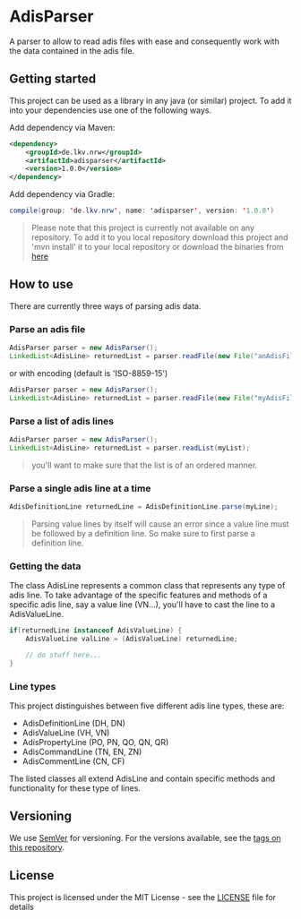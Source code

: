 # AdisParser

A parser to allow to read adis files with ease and consequently work with the data contained in the adis file.

## Getting started

This project can be used as a library in any java (or similar) project. To add it into your dependencies use one of the following ways.

Add dependency via Maven:
```xml
<dependency>
    <groupId>de.lkv.nrw</groupId>
    <artifactId>adisparser</artifactId>
    <version>1.0.0</version>
</dependency>
```

Add dependency via Gradle:
```java
compile(group: 'de.lkv.nrw', name: 'adisparser', version: '1.0.0')
```

> Please note that this project is currently not available on any repository. To add it to you local repository download this project and 'mvn install' it to your local repository or download the binaries from [here](https://github.com/LKV-NRW/adisparser/releases)

## How to use

There are currently three ways of parsing adis data.

### Parse an adis file

```java
AdisParser parser = new AdisParser();
LinkedList<AdisLine> returnedList = parser.readFile(new File("anAdisFile.ads"));
```

or with encoding (default is 'ISO-8859-15')

```java
AdisParser parser = new AdisParser();
LinkedList<AdisLine> returnedList = parser.readFile(new File("myAdisFile.ads"), "UTF-8");
```

### Parse a list of adis lines

```java
AdisParser parser = new AdisParser();
LinkedList<AdisLine> returnedList = parser.readList(myList);
```

> you'll want to make sure that the list is of an ordered manner.

### Parse a single adis line at a time

```java
AdisDefinitionLine returnedLine = AdisDefinitionLine.parse(myLine);
```

> Parsing value lines by itself will cause an error since a value line must be followed by a definition line. So make sure to first parse a definition line.

### Getting the data

The class AdisLine represents a common class that represents any type of adis line. To take advantage of the specific features and methods of a specific adis line, say a value line (VN...), you'll have to cast the line to a AdisValueLine.

```java
if(returnedLine instanceof AdisValueLine) {
    AdisValueLine valLine = (AdisValueLine) returnedLine;

    // do stuff here...
}
```

### Line types

This project distinguishes between five different adis line types, these are:

* AdisDefinitionLine (DH, DN)
* AdisValueLine (VH, VN)
* AdisPropertyLine (PO, PN, QO, QN, QR)
* AdisCommandLine (TN, EN, ZN)
* AdisCommentLine (CN, CF)

The listed classes all extend AdisLine and contain specific methods and functionality for these type of lines.

## Versioning

We use [SemVer](http://semver.org/) for versioning. For the versions available, see the [tags on this repository](https://github.com/LKV-NRW/adisparser/tags).

## License

This project is licensed under the MIT License - see the [LICENSE](LICENSE) file for details
